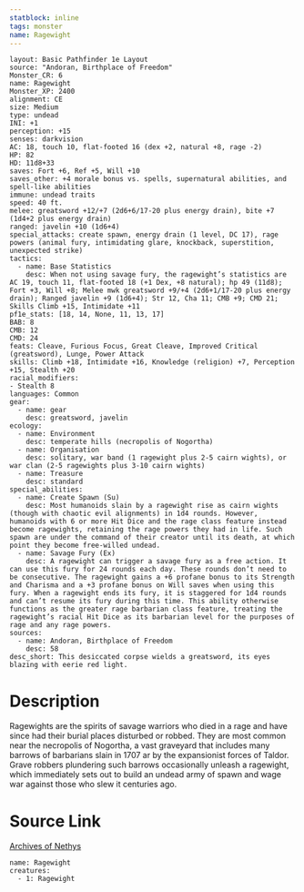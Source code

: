 ```yaml
---
statblock: inline
tags: monster
name: Ragewight
---
```

```statblock
layout: Basic Pathfinder 1e Layout
source: "Andoran, Birthplace of Freedom"
Monster_CR: 6
name: Ragewight
Monster_XP: 2400
alignment: CE
size: Medium
type: undead
INI: +1
perception: +15
senses: darkvision
AC: 18, touch 10, flat-footed 16 (dex +2, natural +8, rage -2)
HP: 82
HD: 11d8+33
saves: Fort +6, Ref +5, Will +10
saves_other: +4 morale bonus vs. spells, supernatural abilities, and spell-like abilities
immune: undead traits
speed: 40 ft.
melee: greatsword +12/+7 (2d6+6/17-20 plus energy drain), bite +7 (1d4+2 plus energy drain)
ranged: javelin +10 (1d6+4)
special_attacks: create spawn, energy drain (1 level, DC 17), rage powers (animal fury, intimidating glare, knockback, superstition, unexpected strike)
tactics:
  - name: Base Statistics
    desc: When not using savage fury, the ragewight’s statistics are AC 19, touch 11, flat-footed 18 (+1 Dex, +8 natural); hp 49 (11d8); Fort +3, Will +8; Melee mwk greatsword +9/+4 (2d6+1/17-20 plus energy drain); Ranged javelin +9 (1d6+4); Str 12, Cha 11; CMB +9; CMD 21; Skills Climb +15, Intimidate +11
pf1e_stats: [18, 14, None, 11, 13, 17]
BAB: 8
CMB: 12
CMD: 24
feats: Cleave, Furious Focus, Great Cleave, Improved Critical (greatsword), Lunge, Power Attack
skills: Climb +18, Intimidate +16, Knowledge (religion) +7, Perception +15, Stealth +20
racial_modifiers:
- Stealth 8
languages: Common
gear:
  - name: gear
    desc: greatsword, javelin
ecology:
  - name: Environment
    desc: temperate hills (necropolis of Nogortha)
  - name: Organisation
    desc: solitary, war band (1 ragewight plus 2-5 cairn wights), or war clan (2-5 ragewights plus 3-10 cairn wights)
  - name: Treasure
    desc: standard
special_abilities:
  - name: Create Spawn (Su)
    desc: Most humanoids slain by a ragewight rise as cairn wights (though with chaotic evil alignments) in 1d4 rounds. However, humanoids with 6 or more Hit Dice and the rage class feature instead become ragewights, retaining the rage powers they had in life. Such spawn are under the command of their creator until its death, at which point they become free-willed undead.
  - name: Savage Fury (Ex)
    desc: A ragewight can trigger a savage fury as a free action. It can use this fury for 24 rounds each day. These rounds don’t need to be consecutive. The ragewight gains a +6 profane bonus to its Strength and Charisma and a +3 profane bonus on Will saves when using this fury. When a ragewight ends its fury, it is staggered for 1d4 rounds and can’t resume its fury during this time. This ability otherwise functions as the greater rage barbarian class feature, treating the ragewight’s racial Hit Dice as its barbarian level for the purposes of rage and any rage powers.
sources:
  - name: Andoran, Birthplace of Freedom
    desc: 58
desc_short: This desiccated corpse wields a greatsword, its eyes blazing with eerie red light.
```
# Description
Ragewights are the spirits of savage warriors who died in a rage and have since had their burial places disturbed or robbed. They are most common near the necropolis of Nogortha, a vast graveyard that includes many barrows of barbarians slain in 1707 ar by the expansionist forces of Taldor. Grave robbers plundering such barrows occasionally unleash a ragewight, which immediately sets out to build an undead army of spawn and wage war against those who slew it centuries ago.
# Source Link
[Archives of Nethys](https://aonprd.com/MonsterDisplay.aspx?ItemName=Ragewight)
```encounter-table
name: Ragewight
creatures:
  - 1: Ragewight
```
